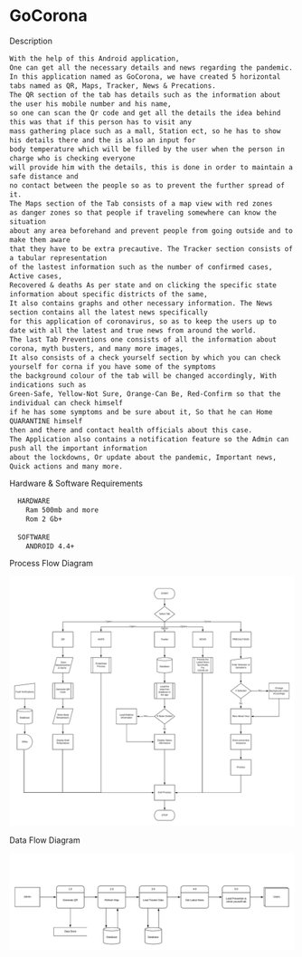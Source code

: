 # GoCorona

Description
      
    With the help of this Android application,
    One can get all the necessary details and news regarding the pandemic.
    In this application named as GoCorona, we have created 5 horizontal tabs named as QR, Maps, Tracker, News & Precations.
    The QR section of the tab has details such as the information about the user his mobile number and his name,
    so one can scan the Qr code and get all the details the idea behind this was that if this person has to visit any
    mass gathering place such as a mall, Station ect, so he has to show his details there and the is also an input for 
    body temperature which will be filled by the user when the person in charge who is checking everyone 
    will provide him with the details, this is done in order to maintain a safe distance and 
    no contact between the people so as to prevent the further spread of it. 
    The Maps section of the Tab consists of a map view with red zones 
    as danger zones so that people if traveling somewhere can know the situation 
    about any area beforehand and prevent people from going outside and to make them aware 
    that they have to be extra precautive. The Tracker section consists of a tabular representation 
    of the lastest information such as the number of confirmed cases, Active cases, 
    Recovered & deaths As per state and on clicking the specific state information about specific districts of the same,
    It also contains graphs and other necessary information. The News section contains all the latest news specifically 
    for this application of coronavirus, so as to keep the users up to date with all the latest and true news from around the world.
    The last Tab Preventions one consists of all the information about corona, myth busters, and many more images, 
    It also consists of a check yourself section by which you can check yourself for corna if you have some of the symptoms 
    the background colour of the tab will be changed accordingly, With indications such as 
    Green-Safe, Yellow-Not Sure, Orange-Can Be, Red-Confirm so that the individual can check himself 
    if he has some symptoms and be sure about it, So that he can Home QUARANTINE himself 
    then and there and contact health officials about this case. 
    The Application also contains a notification feature so the Admin can push all the important information 
    about the lockdowns, Or update about the pandemic, Important news, Quick actions and many more.
    
Hardware & Software Requirements

      HARDWARE
        Ram 500mb and more
        Rom 2 Gb+
      
      SOFTWARE
        ANDROID 4.4+
        
        
Process Flow Diagram

   
   ![](Images/GoCoronaProcessDiagram.png)


Data Flow Diagram


   ![](Images/GoCoronaDataFlowDiagram.png)

  

